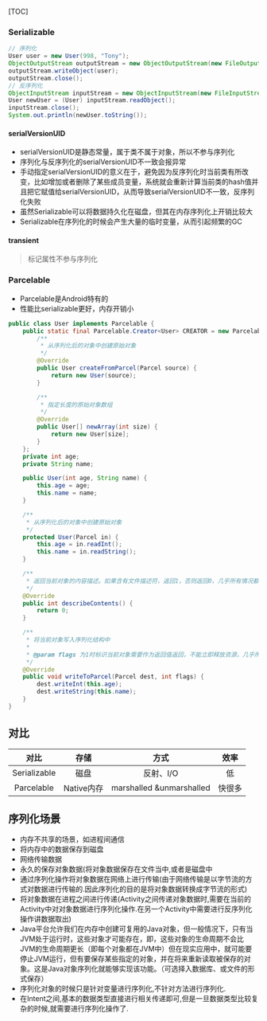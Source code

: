 [TOC]

### Serializable
```java
// 序列化
User user = new User(998, "Tony");
ObjectOutputStream outputStream = new ObjectOutputStream(new FileOutputStream("a.txt"));
outputStream.writeObject(user);
outputStream.close();
// 反序列化
ObjectInputStream inputStream = new ObjectInputStream(new FileInputStream("a.txt"));
User newUser = (User) inputStream.readObject();
inputStream.close();
System.out.println(newUser.toString());
```

#### serialVersionUID
* serialVersionUID是静态常量，属于类不属于对象，所以不参与序列化
* 序列化与反序列化的serialVersionUID不一致会报异常
* 手动指定serialVersionUID的意义在于，避免因为反序列化时当前类有所改变，比如增加或者删除了某些成员变量，系统就会重新计算当前类的hash值并且把它赋值给serialVersionUID，从而导致serialVersionUID不一致，反序列化失败
* 虽然Serializable可以将数据持久化在磁盘，但其在内存序列化上开销比较大
* Serializable在序列化的时候会产生大量的临时变量，从而引起频繁的GC

#### transient
> 标记属性不参与序列化

### Parcelable
* Parcelable是Android特有的
* 性能比serializable更好，内存开销小

```java
public class User implements Parcelable {
    public static final Parcelable.Creator<User> CREATOR = new Parcelable.Creator<User>() {
        /**
         * 从序列化后的对象中创建原始对象
         */
        @Override
        public User createFromParcel(Parcel source) {
            return new User(source);
        }

        /**
         * 指定长度的原始对象数组
         */
        @Override
        public User[] newArray(int size) {
            return new User[size];
        }
    };
    private int age;
    private String name;

    public User(int age, String name) {
        this.age = age;
        this.name = name;
    }

    /**
     * 从序列化后的对象中创建原始对象
     */
    protected User(Parcel in) {
        this.age = in.readInt();
        this.name = in.readString();
    }

    /**
     * 返回当前对象的内容描述。如果含有文件描述符，返回1，否则返回0，几乎所有情况都返回0
     */
    @Override
    public int describeContents() {
        return 0;
    }

    /**
     * 将当前对象写入序列化结构中
     *
     * @param flags 为1时标识当前对象需要作为返回值返回，不能立即释放资源，几乎所有情况下都为0.
     */
    @Override
    public void writeToParcel(Parcel dest, int flags) {
        dest.writeInt(this.age);
        dest.writeString(this.name);
    }
}
```

## 对比
对比 | 存储 | 方式 | 效率
:---: | :---: | :---: | :---:
Serializable | 磁盘 | 反射、I/O | 低
Parcelable | Native内存 | marshalled &unmarshalled | 快很多

## 序列化场景
* 内存不共享的场景，如进程间通信
* 将内存中的数据保存到磁盘
* 网络传输数据
* 永久的保存对象数据(将对象数据保存在文件当中,或者是磁盘中
* 通过序列化操作将对象数据在网络上进行传输(由于网络传输是以字节流的方式对数据进行传输的.因此序列化的目的是将对象数据转换成字节流的形式)
* 将对象数据在进程之间进行传递(Activity之间传递对象数据时,需要在当前的Activity中对对象数据进行序列化操作.在另一个Activity中需要进行反序列化操作讲数据取出)
* Java平台允许我们在内存中创建可复用的Java对象，但一般情况下，只有当JVM处于运行时，这些对象才可能存在，即，这些对象的生命周期不会比JVM的生命周期更长（即每个对象都在JVM中）但在现实应用中，就可能要停止JVM运行，但有要保存某些指定的对象，并在将来重新读取被保存的对象。这是Java对象序列化就能够实现该功能。（可选择入数据库、或文件的形式保存）
* 序列化对象的时候只是针对变量进行序列化,不针对方法进行序列化.
* 在Intent之间,基本的数据类型直接进行相关传递即可,但是一旦数据类型比较复杂的时候,就需要进行序列化操作了.